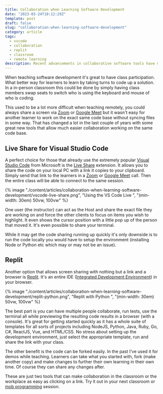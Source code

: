 ```yaml
---
title: Collaboration when Learning Software Development
date: "2023-03-24T18:12:29Z"
template: post
draft: false
slug: "collaboration-when-learning-software-development"
category: article
tags:
  - vscode
  - collaboration
  - replit
  - classroom
  - remote learning
description: Recent advancements in collaborative software tools have made it easier for remote learners to participate in coding solutions together.
---
```


When teaching software development it's great to have class participation. What better way for learners to learn by taking turns to code up a solution. In a in-person classroom this could be done by simply having class members swap seats to switch who is using the keyboard and mouse of who is coding.

This used to be a lot more difficult when teaching remotely, you could always share a screen via [Zoom](https://zoom.us) or [Google Meet](https://meet.google.com) but it wasn't easy for another learner to work on the exact same code base without syncing files in some way. That has changed a lot in the last couple of years with some great new tools that allow much easier collaboration working on the same code base.

## Live Share for Visual Studio Code

A perfect choice for those that already use the extremely popular [Visual Studio Code](https://code.visualstudio.com) from Microsoft is the [Live Share](https://marketplace.visualstudio.com/items?itemName=MS-vsliveshare.vsliveshare) extension. It allows you to share the code on your local PC with a link it copies to your clipboard. Simply send that link to the learners in a [Zoom](https://zoom.us) or [Google Meet](https://meet.google.com) call. Then the entire class will be able to connect to the same session.

{% image "./content/articles/collaboration-when-learning-software-development/vscode-live-share.png", "Using the VS Code Live ", "(min-width: 30em) 50vw, 100vw" %}

One user (the instructor) can act as the Host and share the exact file they are working on and force the other clients to focus on items you wish to highlight. It even shows the cursor position with a little pop up of the person that moved it. It's even possible to share your terminal.

While it may get the code sharing running up quickly it's only downside is to run the code locally you would have to setup the environment (installing Node or Python etc which may or may not be an issue).

## Replit

Another option that allows screen sharing with nothing but a link and a browser is [Replit](https://replit.com/). It's an entire IDE ([Integrated Development Environment](https://en.wikipedia.org/wiki/Integrated_development_environment)) in your browser.

{% image "./content/articles/collaboration-when-learning-software-development/replit-python.png", "Replit with Python ", "(min-width: 30em) 50vw, 100vw" %}

The best part is you can have multiple people collaborate, run tests, use the terminal all while previewing the resulting code results in a browser (with a console). It's great for getting started quickly as it has a whole suite of templates for all sorts of projects including NodeJS, Python, Java, Ruby, Go, C#, ReactJS, Vue, and HTML/CSS. No stress about setting up the development environment, just select the appropriate template, run and share the link with your class.

The other benefit is the code can be forked easily. In the past I've used it for demos while teaching. Learners can take what you started with, fork (make another copy) and make changes to further their own learning in their own time. Of course they can share any changes after.

These are just two tools that can make collaboration in the classroom or the workplace as easy as clicking on a link. Try it out in your next classroom or [mob programming](https://en.wikipedia.org/wiki/Mob_programming) session.
